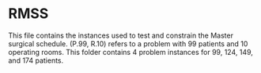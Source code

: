 # RMSS
This file contains the instances used to test and constrain the Master surgical schedule. (P.99, R.10) refers to a problem with 99 patients and 10 operating rooms. This folder contains 4 problem instances for 99, 124, 149, and 174 patients.
